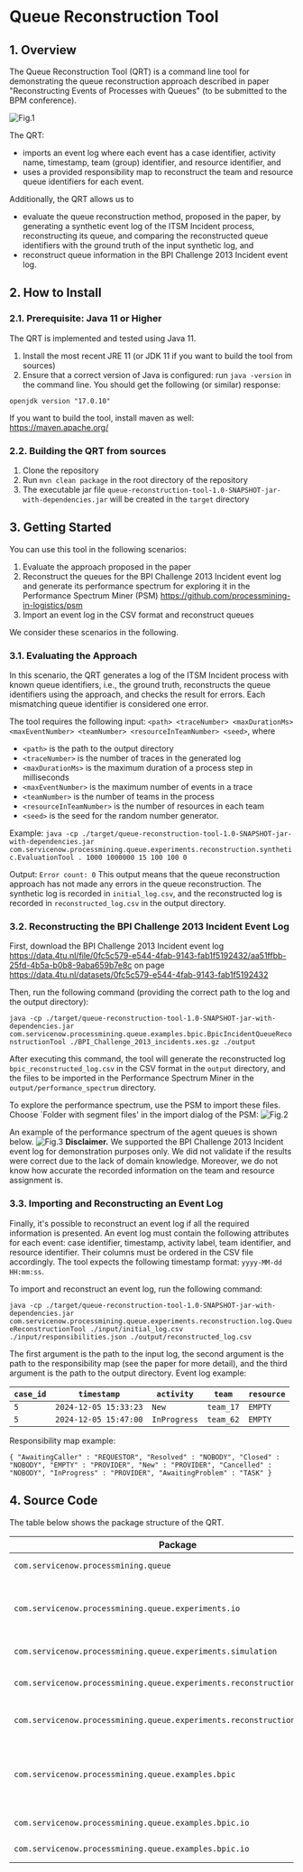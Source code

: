 # Queue Reconstruction Tool


## 1. Overview

The Queue Reconstruction Tool (QRT) is a command line tool for demonstrating the queue reconstruction approach described in paper "Reconstructing Events of Processes with Queues" (to be submitted to the BPM conference).

![Fig.1](./documentation/fig_1.png "Fig.1")


The QRT: 
* imports an event log where each event has a case identifier, activity name, timestamp, team (group) identifier, and resource identifier, and
* uses a provided responsibility map to reconstruct the team and resource queue identifiers for each event. 

Additionally, the QRT allows us to 
* evaluate the queue reconstruction method, proposed in the paper, by generating a synthetic event log of the ITSM Incident process, reconstructing its queue, and comparing the reconstructed queue identifiers with the ground truth of the input synthetic log, and
* reconstruct queue information in the BPI Challenge 2013 Incident event log.



## 2. How to Install

### 2.1. Prerequisite: Java 11 or Higher

The QRT is implemented and tested using Java 11.

1. Install the most recent JRE 11 (or JDK 11 if you want to build the tool from sources)
1. Ensure that a correct version of Java is configured: run `java -version` in the command line. You should get the following (or similar) response:

`openjdk version "17.0.10"`

If you want to build the tool, install maven as well: https://maven.apache.org/

### 2.2. Building the QRT from sources

1. Clone the repository
2. Run `mvn clean package` in the root directory of the repository
3. The executable jar file `queue-reconstruction-tool-1.0-SNAPSHOT-jar-with-dependencies.jar` will be created in the `target` directory

## 3. Getting Started

You can use this tool in the following scenarios:

1. Evaluate the approach proposed in the paper
2. Reconstruct the queues for the BPI Challenge 2013 Incident event log and generate its performance spectrum for exploring it in the Performance Spectrum Miner (PSM) https://github.com/processmining-in-logistics/psm
3. Import an event log in the CSV format and reconstruct queues 

We consider these scenarios in the following.

### 3.1. Evaluating the Approach

In this scenario, the QRT generates a log of the ITSM Incident process with known queue identifiers, i.e., the ground truth, reconstructs the queue identifiers using the approach, and checks the result for errors.
Each mismatching queue identifier is considered one error.

The tool requires the following input:
`<path> <traceNumber> <maxDurationMs> <maxEventNumber> <teamNumber> <resourceInTeamNumber> <seed>`, where
* `<path>` is the path to the output directory
* `<traceNumber>` is the number of traces in the generated log
* `<maxDurationMs>` is the maximum duration of a process step in milliseconds
* `<maxEventNumber>` is the maximum number of events in a trace
* `<teamNumber>` is the number of teams in the process
* `<resourceInTeamNumber>` is the number of resources in each team
* `<seed>` is the seed for the random number generator.

Example:
`java -cp ./target/queue-reconstruction-tool-1.0-SNAPSHOT-jar-with-dependencies.jar com.servicenow.processmining.queue.experiments.reconstruction.synthetic.EvaluationTool . 1000 1000000 15 100 100 0`

Output: `Error count: 0`
This output means that the queue reconstruction approach has not made any errors in the queue reconstruction.
The synthetic log is recorded in `initial_log.csv`, and the reconstructed log is recorded in `reconstructed_log.csv` in the output directory.

### 3.2. Reconstructing the BPI Challenge 2013 Incident Event Log

First, download the BPI Challenge 2013 Incident event log https://data.4tu.nl/file/0fc5c579-e544-4fab-9143-fab1f5192432/aa51ffbb-25fd-4b5a-b0b8-9aba659b7e8c on page https://data.4tu.nl/datasets/0fc5c579-e544-4fab-9143-fab1f5192432
    
Then, run the following command (providing the correct path to the log and the output directory):

`java -cp ./target/queue-reconstruction-tool-1.0-SNAPSHOT-jar-with-dependencies.jar com.servicenow.processmining.queue.examples.bpic.BpicIncidentQueueReconstructionTool ./BPI_Challenge_2013_incidents.xes.gz ./output`

After executing this command, the tool will generate the reconstructed log `bpic_reconstructed_log.csv` in the CSV format in the `output` directory, and the files to be imported in the Performance Spectrum Miner in the `output/performance_spectrum` directory.

To explore the performance spectrum, use the PSM to import these files. Choose `Folder with segment files' in the import dialog of the PSM:
![Fig.2](./documentation/fig_2.png "Fig.2")

An example of the performance spectrum of the agent queues is shown below.
![Fig.3](./documentation/fig_3.png "Fig.3")
**Disclaimer.** 
We supported the BPI Challenge 2013 Incident event log for demonstration purposes only. 
We did not validate if the results were correct due to the lack of domain knowledge. 
Moreover, we do not know how accurate the recorded information on the team and resource assignment is. 

### 3.3. Importing and Reconstructing an Event Log

Finally, it's possible to reconstruct an event log if all the required information is presented.
An event log must contain the following attributes for each event: case identifier, timestamp, activity label, team identifier, and resource identifier. Their columns must be ordered in the CSV file accordingly.
The tool expects the following timestamp format: `yyyy-MM-dd HH:mm:ss`.

To import and reconstruct an event log, run the following command:

`java -cp ./target/queue-reconstruction-tool-1.0-SNAPSHOT-jar-with-dependencies.jar com.servicenow.processmining.queue.experiments.reconstruction.log.QueueReconstructionTool ./input/initial_log.csv ./input/responsibilities.json ./output/reconstructed_log.csv`

The first argument is the path to the input log, the second argument is the path to the responsibility map (see the paper for more detail), and the third argument is the path to the output directory.
Event log example:

|`case_id`|`timestamp`|`activity`|`team`|`resource`|
|---------|-----------|---------|------|----------|
|`5`|`2024-12-05 15:33:23`|`New`|`team_17`|`EMPTY`|
|`5`|`2024-12-05 15:47:00`|`InProgress`|`team_62`|`EMPTY`|


Responsibility map example:

`{
  "AwaitingCaller" : "REQUESTOR",
  "Resolved" : "NOBODY",
  "Closed" : "NOBODY",
  "EMPTY" : "PROVIDER",
  "New" : "PROVIDER",
  "Cancelled" : "NOBODY",
  "InProgress" : "PROVIDER",
  "AwaitingProblem" : "TASK"
}`

## 4. Source Code

The table below shows the package structure of the QRT.

| Package                                                                   | Description                                                           |
|---------------------------------------------------------------------------|-----------------------------------------------------------------------|
| `com.servicenow.processmining.queue`                                      | The approach implementation                                           |
| `com.servicenow.processmining.queue.experiments.io`                       | Import and export of event logs in different formats                  |
| `com.servicenow.processmining.queue.experiments.simulation`               | Synthetic log generator                                               |
| `com.servicenow.processmining.queue.experiments.reconstruction.synthetic` | Evaluation using synthetic logs                                       |
| `com.servicenow.processmining.queue.experiments.reconstruction.log`       | Evaluation using imported logs                                        |
| `com.servicenow.processmining.queue.examples.bpic`                        | BPI Challenge 2013 Incident log reconstruction and export for the PSM |
| `com.servicenow.processmining.queue.examples.bpic.io`                     | The PSM  specific export                                              |
| `com.servicenow.processmining.queue.examples.bpic.io`                     | The PSM  specific export                                              |

